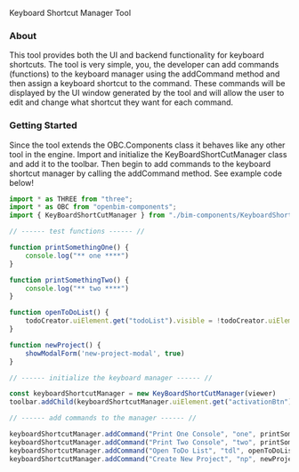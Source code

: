 Keyboard Shortcut Manager Tool

### About

This tool provides both the UI and backend functionality for keyboard shortcuts. The tool is very simple, you, the developer can add commands (functions) to the keyboard manager using the addCommand method and then assign a keyboard shortcut to the command. These commands will be displayed by the UI window generated by the tool and will allow the user to edit and change what shortcut they want for each command.

### Getting Started

Since the tool extends the OBC.Components class it behaves like any other tool in the engine. Import and initialize the KeyBoardShortCutManager class and add it to the toolbar. Then begin to add commands to the keyboard shortcut manager by calling the addCommand method. See example code below!

```js
import * as THREE from "three";
import * as OBC from "openbim-components";
import { KeyBoardShortCutManager } from "./bim-components/KeyboardShortcuts"

// ------ test functions ------ //

function printSomethingOne() {
    console.log("** one ****")
}

function printSomethingTwo() {
    console.log("** two ****")
}

function openToDoList() {
    todoCreator.uiElement.get("todoList").visible = !todoCreator.uiElement.get("todoList").visible
}

function newProject() {
    showModalForm('new-project-modal', true)
}

// ------ initialize the keyboard manager ------ //

const keyboardShortcutManager = new KeyBoardShortCutManager(viewer)
toolbar.addChild(keyboardShortcutManager.uiElement.get("activationBtn"))

// ------ add commands to the manager ------ //

keyboardShortcutManager.addCommand("Print One Console", "one", printSomethingOne)
keyboardShortcutManager.addCommand("Print Two Console", "two", printSomethingTwo)
keyboardShortcutManager.addCommand("Open ToDo List", "tdl", openToDoList)
keyboardShortcutManager.addCommand("Create New Project", "np", newProject)
```



[npm]: https://img.shields.io/npm/v/openbim-components
[npm-url]: https://www.npmjs.com/package/openbim-components
[npm-downloads]: https://img.shields.io/npm/dw/openbim-components
